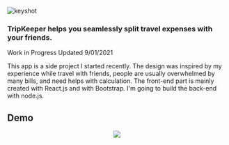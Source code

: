 
![keyshot](https://yuanyuanhu96.github.io/share/concept.png)

### TripKeeper helps you seamlessly split travel expenses with your friends.

Work in Progress
Updated 9/01/2021

This app is a side project I started recently. The design was inspired by my experience while travel with friends, people are usually overwhelmed by many bills, and need helps with calculation. The front-end part is mainly created with React.js and with Bootstrap. I'm going to build the back-end with node.js.

## Demo

<p align="center">
  <img src="https://yuanyuanhu96.github.io/share/domo.gif" />
</p>




